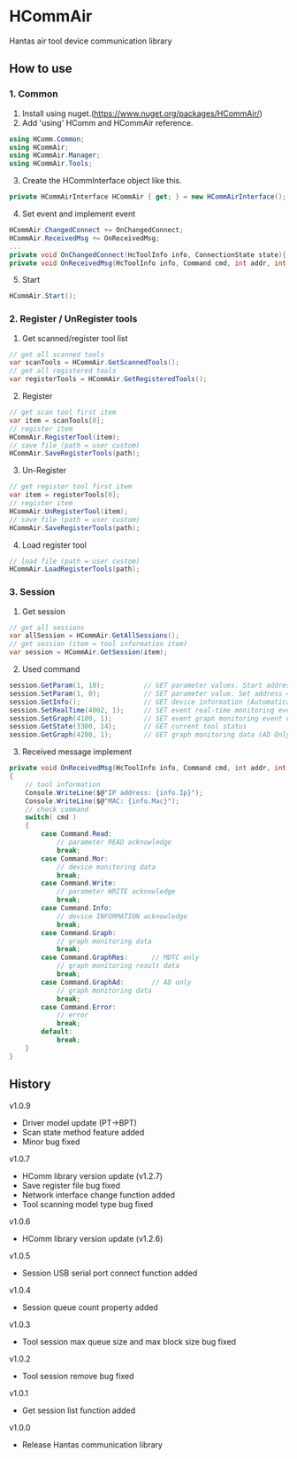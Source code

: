# HCommAir

Hantas air tool device communication library

## How to use

### 1. Common

1. Install using nuget.(https://www.nuget.org/packages/HCommAir/)
2. Add 'using' HComm and HCommAir reference.

```c#
using HComm.Common;
using HCommAir;
using HCommAir.Manager;
using HCommAir.Tools;
```

3. Create the HCommInterface object like this.

```c#
private HCommAirInterface HCommAir { get; } = new HCommAirInterface();
```

4. Set event and implement event

```c#
HCommAir.ChangedConnect += OnChangedConnect;
HCommAir.ReceivedMsg += OnReceivedMsg;
...
private void OnChangedConnect(HcToolInfo info, ConnectionState state){...}
private void OnReceivedMsg(HcToolInfo info, Command cmd, int addr, int[] values){...}
```

5. Start

```c#
HCommAir.Start();
```

### 2. Register / UnRegister tools

1. Get scanned/register tool list

```c#
// get all scanned tools
var scanTools = HCommAir.GetScannedTools();
// get all registered tools
var registerTools = HCommAir.GetRegisteredTools();
```

2. Register

```c#
// get scan tool first item
var item = scanTools[0];
// register item
HCommAir.RegisterTool(item);
// save file (path = user custom)
HCommAir.SaveRegisterTools(path);
```

3. Un-Register

```c#
// get register tool first item
var item = registerTools[0];
// register item
HCommAir.UnRegisterTool(item);
// save file (path = user custom)
HCommAir.SaveRegisterTools(path);
```

4. Load register tool

```c#
// load file (path = user custom)
HCommAir.LoadRegisterTools(path);
```

### 3. Session

1. Get session

```c#
// get all sessions
var allSession = HCommAir.GetAllSessions();
// get session (item = tool information item)
var session = HCommAir.GetSession(item);
```

2. Used command

```c#
session.GetParam(1, 10);          // GET parameter values. Start address = 1, Count = 10
session.SetParam(1, 0);           // SET parameter value. Set address = 1, value = 0
session.GetInfo();                // GET device information (Automatically called when a command is not transmitted for a certain period of time while connected to the device.)
session.SetRealTime(4002, 1);     // SET event real-time monitoring event value = 0 (stop), value = 1 (start)
session.SetGraph(4100, 1);        // SET event graph monitoring event value = 0 (stop), value = 1 (start)
session.GetState(3300, 14);       // GET current tool status
session.GetGraph(4200, 1);        // GET graph monitoring data (AD Only)
```

3. Received message implement

```c#
private void OnReceivedMsg(HcToolInfo info, Command cmd, int addr, int[] values)
{
    // tool information
    Console.WriteLine($@"IP address: {info.Ip}");
    Console.WriteLine($@"MAC: {info.Mac}");
    // check command
    switch( cmd )
    {
        case Command.Read:
            // parameter READ acknowledge
            break;
        case Command.Mor:
            // device monitoring data
            break;
        case Command.Write:
            // parameter WRITE acknowledge
            break;
        case Command.Info:
            // device INFORMATION acknowledge
            break;
        case Command.Graph:
            // graph monitoring data
            break;
        case Command.GraphRes:      // MDTC only
            // graph monitoring result data
            break;
        case Command.GraphAd:       // AD only
            // graph monitoring data
            break;
        case Command.Error:
            // error
            break;
        default:
            break;
    }
}
```

## History

v1.0.9

- Driver model update (PT->BPT)
- Scan state method feature added
- Minor bug fixed

v1.0.7

- HComm library version update (v1.2.7)
- Save register file bug fixed
- Network interface change function added
- Tool scanning model type bug fixed

v1.0.6

- HComm library version update (v1.2.6)

v1.0.5

- Session USB serial port connect function added

v1.0.4

- Session queue count property added

v1.0.3

- Tool session max queue size and max block size bug fixed

v1.0.2

- Tool session remove bug fixed

v1.0.1

- Get session list function added

v1.0.0

- Release Hantas communication library
